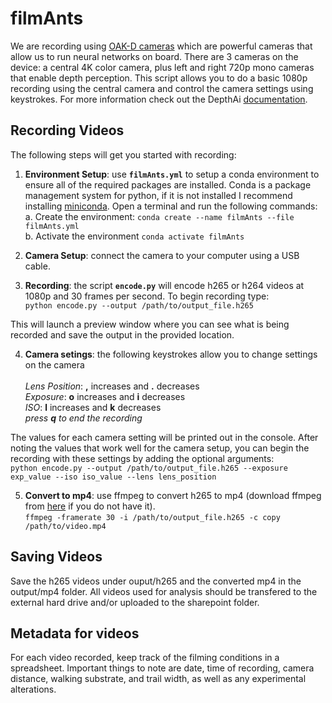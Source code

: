 # filmAnts
We are recording using [OAK-D cameras](https://shop.luxonis.com/products/1098obcenclosure) which are powerful cameras that allow us to run neural networks on board. There are 3 cameras on the device: a central 4K color camera, plus left and right 720p mono cameras that enable depth perception. This script allows you to do a basic 1080p recording using the central camera and control the camera settings using keystrokes. For more information check out the DepthAi [documentation](https://docs.luxonis.com/en/latest/).

## Recording Videos

The following steps will get you started with recording:

1. **Environment Setup**: use **`filmAnts.yml`** to setup a conda environment to ensure all of the required packages are installed. Conda is a package management system for python, if it is not installed I recommend installing [miniconda](https://docs.conda.io/en/latest/miniconda.html). Open a terminal and run the following commands:\
a. Create the environment: `conda create --name filmAnts --file filmAnts.yml` \
b. Activate the environment `conda activate filmAnts`

2. **Camera Setup**: connect the camera to your computer using a USB cable. 

3. **Recording**: the script **`encode.py`** will encode h265 or h264 videos at 1080p and 30 frames per second. To begin recording type: \
`python encode.py --output /path/to/output_file.h265` 

This will launch a preview window where you can see what is being recorded and save the output in the provided location.

4. **Camera setings**: the following keystrokes allow you to change settings on the camera \
\
*Lens Position*: **,** increases and **.** decreases \
*Exposure*: **o** increases and **i** decreases \
*ISO*: **l** increases and **k** decreases \
 *press **q** to end the recording* 
 
 The values for each camera setting will be printed out in the console. After noting the values that work well for the camera setup, you can begin the recording with these settings by adding the optional arguments: \
 `python encode.py --output /path/to/output_file.h265 --exposure exp_value --iso iso_value --lens lens_position`
 
 5. **Convert to mp4**: use ffmpeg to convert h265 to mp4 (download ffmpeg from [here](https://www.ffmpeg.org/) if you do not have it). \
 `ffmpeg -framerate 30 -i /path/to/output_file.h265 -c copy /path/to/video.mp4`

## Saving Videos

Save the h265 videos under ouput/h265 and the converted mp4 in the output/mp4 folder. All videos used for analysis should be transfered to the external hard drive and/or uploaded to the sharepoint folder.


## Metadata for videos
For each video recorded, keep track of the filming conditions in a spreadsheet. Important things to note are date, time of recording, camera distance, walking substrate, and trail width, as well as any experimental alterations.

